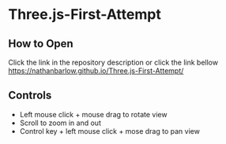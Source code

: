 # Three.js-First-Attempt
## How to Open
Click the link in the repository description or click the link bellow
https://nathanbarlow.github.io/Three.js-First-Attempt/

## Controls
* Left mouse click + mouse drag to rotate view
* Scroll to zoom in and out
* Control key + left mouse click + mose drag to pan view
